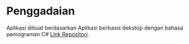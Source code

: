# Penggadaian
Aplikasi dibuat berdasarkan Aplikasi berbasis dekstop dengan bahasa pemograman C# [Link Repositori](https://github.com/darmawandoni6/pegadaian_dekstop).

